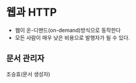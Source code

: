 # 웹과 HTTP
   - 웹이 온-디맨드(on-demand)방식으로 동작한다
   - 모든 사람이 매우 낮은 비용으로 발행자가 될 수 있다.
## 문서 관리자
조승효(문서 생성자)